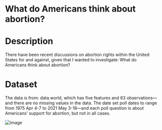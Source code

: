 # What do Americans think about abortion?

# Description

There have been recent discussions on abortion rights within the United States for and against, given that I wanted to investigate: What do Americans think about abortion?


# Dataset

The data is from: data.world, which has five features and 63 observations—and there are no missing values in the data. The date set poll dates to range from 1975 Apr 4-7 to 2021 May 3-18—and each poll question is about Americans' support for abortion, but not in all cases.

![image](https://user-images.githubusercontent.com/55922514/136735882-d67cb232-f9ec-490b-9768-3b6a56d7a81b.png)
